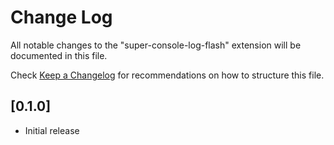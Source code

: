 # Change Log

All notable changes to the "super-console-log-flash" extension will be documented in this file.

Check [Keep a Changelog](http://keepachangelog.com/) for recommendations on how to structure this file.

## [0.1.0]

- Initial release
